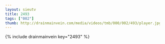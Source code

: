 ```yaml
--- 
layout: sieutv
title: 2493
tags: ["002"]
thumb: http://drainmainvein.com/media/videos/tmb/000/002/493/player.jpg
---
```

{% include drainmainvein key="2493" %} 
